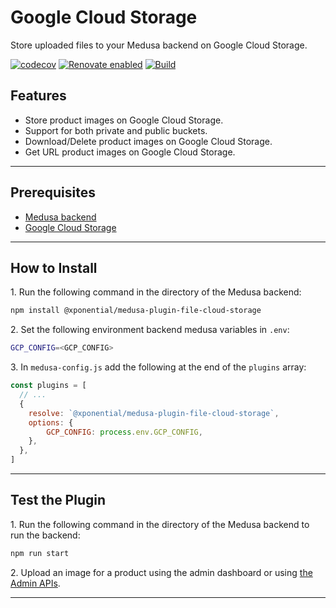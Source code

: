 # Google Cloud Storage

Store uploaded files to your Medusa backend on Google Cloud Storage.

[![codecov](https://codecov.io/gh/xponential-asia/medusa-plugin-file-cloud-storage/graph/badge.svg?token=TL39AFEH05)](https://codecov.io/gh/xponential-asia/medusa-plugin-file-cloud-storage)
[![Renovate enabled](https://img.shields.io/badge/renovate-enabled-brightgreen.svg)](https://renovatebot.com/)
[![Build](https://github.com/xponential-asia/medusa-plugin-file-cloud-storage/actions/workflows/release.yml/badge.svg?branch=main)](https://github.com/xponential-asia/medusa-plugin-file-cloud-storage/actions/workflows/release.yml)

## Features

- Store product images on Google Cloud Storage.
- Support for both private and public buckets.
- Download/Delete product images on Google Cloud Storage.
- Get URL product images on Google Cloud Storage.

---

## Prerequisites

- [Medusa backend](https://docs.medusajs.com/development/backend/install)
- [Google Cloud Storage](https://cloud.google.com/products/storage/?utm_source=google&utm_medium=cpc&utm_campaign=japac-TH-all-en-dr-BKWS-all-all-trial-PHR-dr-1605216&utm_content=text-ad-none-none-DEV_c-CRE_667077632139-ADGP_Hybrid+%7C+BKWS+-+BRO+%7C+Txt+~+Storage_Cloud+Storage_cloud_main-KWID_43700077632315347-kwd-11012518454&userloc_9074780-network_g&utm_term=KW_google+cloud+storage&gclid=Cj0KCQiAuqKqBhDxARIsAFZELmKbHguAQGtreM23BfmHUZPKuy40DTwH0pG-BERgYZuqea4E0VxmwDAaAivWEALw_wcB&gclsrc=aw.ds&hl=en)

---

## How to Install

1\. Run the following command in the directory of the Medusa backend:

  ```bash
  npm install @xponential/medusa-plugin-file-cloud-storage
  ```

2\. Set the following environment backend medusa variables in `.env`:

  ```bash
  GCP_CONFIG=<GCP_CONFIG>
  ```

3\. In `medusa-config.js` add the following at the end of the `plugins` array:

  ```js
  const plugins = [
    // ...
    {
      resolve: `@xponential/medusa-plugin-file-cloud-storage`,
      options: {
          GCP_CONFIG: process.env.GCP_CONFIG,
      },
    },
  ]
  ```

---

## Test the Plugin

1\. Run the following command in the directory of the Medusa backend to run the backend:

  ```bash
  npm run start
  ```

2\. Upload an image for a product using the admin dashboard or using [the Admin APIs](https://docs.medusajs.com/api/admin#tag/Upload).

---